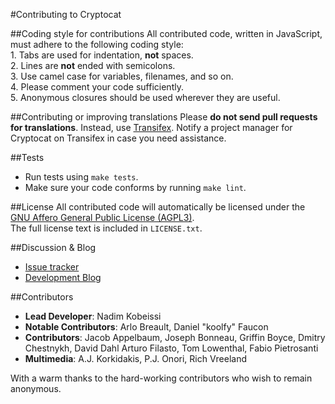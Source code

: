 #Contributing to Cryptocat

##Coding style for contributions
All contributed code, written in JavaScript, must adhere to the following coding style:  
	1. Tabs are used for indentation, **not** spaces.  
	2. Lines are **not** ended with semicolons.  
	3. Use camel case for variables, filenames, and so on.  
	4. Please comment your code sufficiently.  
	5. Anonymous closures should be used wherever they are useful.  


##Contributing or improving translations
Please **do not send pull requests for translations**. Instead, use [Transifex](https://www.transifex.com/projects/p/Cryptocat/resource/cryptocat/). Notify a project manager for Cryptocat on Transifex in case you need assistance.

##Tests
* Run tests using `make tests`.
* Make sure your code conforms by running `make lint`.

##License
All contributed code will automatically be licensed under the [GNU Affero General Public License (AGPL3)](https://www.gnu.org/licenses/agpl-3.0.html).  
The full license text is included in `LICENSE.txt`.  

##Discussion & Blog
* [Issue tracker](https://github.com/cryptocat/cryptocat/issues)
* [Development Blog](https://blog.crypto.cat)  

##Contributors
* **Lead Developer**: Nadim Kobeissi  
* **Notable Contributors**: Arlo Breault, Daniel "koolfy" Faucon  
* **Contributors**: Jacob Appelbaum, Joseph Bonneau, Griffin Boyce, Dmitry Chestnykh, David Dahl Arturo Filasto, Tom Lowenthal, Fabio Pietrosanti  
* **Multimedia**: A.J. Korkidakis, P.J. Onori, Rich Vreeland  
  
With a warm thanks to the hard-working contributors who wish to remain anonymous.
